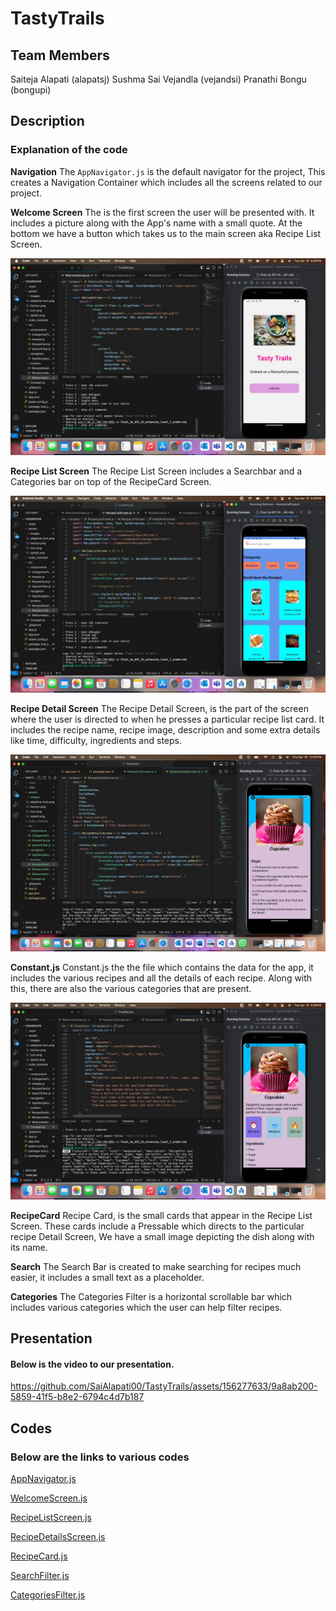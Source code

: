# TastyTrails

## Team Members
Saiteja Alapati (alapatsj)
Sushma Sai Vejandla (vejandsi)
Pranathi Bongu (bongupi)

## Description

### Explanation of the code

**Navigation**
The `AppNavigator.js` is the default navigator for the project, This creates a Navigation Container which includes all the screens related to our project.

**Welcome Screen**
The is the first screen the user will be presented with. It includes a picture along with the App's name with a small quote. At the bottom we have a button which takes us to the main screen aka Recipe List Screen.

![Welcome Screen](1.jpg)

**Recipe List Screen**
The Recipe List Screen includes a Searchbar and a Categories bar on top of the RecipeCard Screen.

![Recipe List Screen](2.jpg)

**Recipe Detail Screen**
The Recipe Detail Screen, is the part of the screen where the user is directed to when he presses a particular recipe list card. It includes the recipe name, recipe image, description and some extra details like time, difficulty, ingredients and steps.

![Recipe Details Screen](4.jpg)


**Constant.js**
Constant.js the the file which contains the data for the app, it includes the various recipes and all the details of each recipe. Along with this, there are also the various categories that are present.

![Constant.js](3.jpg)

**RecipeCard**
Recipe Card, is the small cards that appear in the Recipe List Screen. These cards include a Pressable which directs to the particular recipe Detail Screen, We have a small image depicting the dish along with its name.

**Search**
The Search Bar is created to make searching for recipes much easier, it includes a small text as a placeholder. 

**Categories**
The Categories Filter is a horizontal scrollable bar which includes various categories which the user can help filter recipes.

## Presentation

#### Below is the video to our presentation.

https://github.com/SaiAlapati00/TastyTrails/assets/156277633/9a8ab200-5859-41f5-b8e2-6794c4d7b187

## Codes

### Below are the links to various codes

[AppNavigator.js](/src/navigation/AppNavigator.js)

[WelcomeScreen.js](/src/screens/WelcomeScreen.js)

[RecipeListScreen.js](/src/screens/RecipeListScreen.js)

[RecipeDetailsScreen.js](/src/screens/RecipeDetailsScreen.js)

[RecipeCard.js](/src/components/RecipeCard.js)

[SearchFilter.js](/src/components/SearchFilter.js)

[CategoriesFilter.js](/src/components/CategoriesFilter.js)
